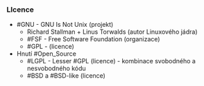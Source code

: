 ### LIcence
- #GNU - GNU Is Not Unix (projekt)
	- Richard Stallman + Linus Torwalds (autor Linuxového jádra)
	- #FSF - Free Software Foundation (organizace)
	- #GPL - (licence)
- Hnutí #Open_Source
	- #LGPL - Lesser #GPL (licence) - kombinace svobodného a nesvobodného kódu
	- #BSD a #BSD-like (licence)